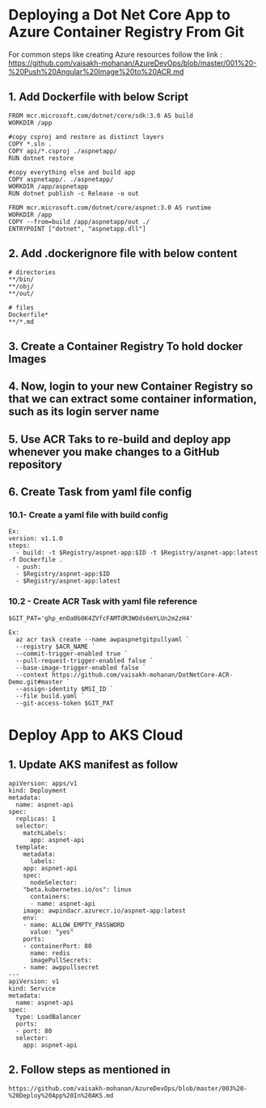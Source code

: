 
# Deploying a Dot Net Core App to Azure Container Registry From Git
For common steps like creating Azure resources follow the link : https://github.com/vaisakh-mohanan/AzureDevOps/blob/master/001%20-%20Push%20Angular%20Image%20to%20ACR.md

  ## 1. Add Dockerfile with below Script 

    FROM mcr.microsoft.com/dotnet/core/sdk:3.0 AS build
    WORKDIR /app

    #copy csproj and restore as distinct layers
    COPY *.sln .
    COPY api/*.csproj ./aspnetapp/
    RUN dotnet restore

    #copy everything else and build app
    COPY aspnetapp/. ./aspnetapp/
    WORKDIR /app/aspnetapp
    RUN dotnet publish -c Release -o out

    FROM mcr.microsoft.com/dotnet/core/aspnet:3.0 AS runtime
    WORKDIR /app
    COPY --from=build /app/aspnetapp/out ./
    ENTRYPOINT ["dotnet", "aspnetapp.dll"]
  
  ## 2. Add .dockerignore file with below content
  
    # directories
    **/bin/
    **/obj/
    **/out/

    # files
    Dockerfile*
    **/*.md
    
 ## 3. Create a Container Registry To hold docker Images
 
 ## 4. Now, login to your new Container Registry so that we can extract some container information, such as its login server name
 
 ## 5. Use ACR Taks to re-build and deploy app whenever you make changes to a GitHub repository
 
 ## 6. Create Task from yaml file config
 
  ### 10.1- Create a yaml file with build config
    Ex: 
    version: v1.1.0
    steps:
      - build: -t $Registry/aspnet-app:$ID -t $Registry/aspnet-app:latest -f Dockerfile .
      - push:
      - $Registry/aspnet-app:$ID
      - $Registry/aspnet-app:latest
		
  ### 10.2 - Create ACR Task with yaml file reference
  
    $GIT_PAT='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'

    Ex:
      az acr task create --name awpaspnetgitpullyaml `
      --registry $ACR_NAME `
      --commit-trigger-enabled true `
      --pull-request-trigger-enabled false `
      --base-image-trigger-enabled false `
      --context https://github.com/vaisakh-mohanan/DotNetCore-ACR-Demo.git#master `
      --assign-identity $MSI_ID `
      --file build.yaml `
      --git-access-token $GIT_PAT
      
      
      
# Deploy App to AKS Cloud

## 1. Update AKS manifest as follow

	apiVersion: apps/v1
	kind: Deployment
	metadata:
	  name: aspnet-api
	spec:
	  replicas: 1
	  selector:
	    matchLabels:
	      app: aspnet-api
	  template:
	    metadata:
	      labels:
		app: aspnet-api
	    spec:
	      nodeSelector:
		"beta.kubernetes.io/os": linux
	      containers:
	      - name: aspnet-api
		image: awpindacr.azurecr.io/aspnet-app:latest
		env:
		- name: ALLOW_EMPTY_PASSWORD
		  value: "yes"
		ports:
		- containerPort: 80
		  name: redis
	      imagePullSecrets:
		- name: awppullsecret
	---
	apiVersion: v1
	kind: Service
	metadata:
	  name: aspnet-api
	spec:
	  type: LoadBalancer
	  ports:
	  - port: 80
	  selector:
	    app: aspnet-api
	  
 ## 2. Follow steps as mentioned in 
 	https://github.com/vaisakh-mohanan/AzureDevOps/blob/master/003%20-%20Deploy%20App%20In%20AKS.md

 
 
 
